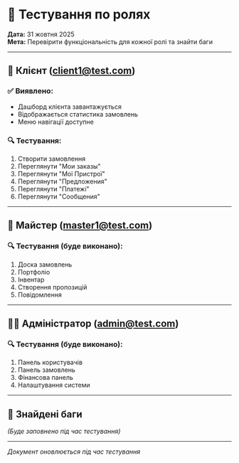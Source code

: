 # 🧪 Тестування по ролях

**Дата:** 31 жовтня 2025  
**Мета:** Перевірити функціональність для кожної ролі та знайти баги

---

## 👤 Клієнт (client1@test.com)

### ✅ Виявлено:
- Дашборд клієнта завантажується
- Відображається статистика замовлень
- Меню навігації доступне

### 🔍 Тестування:
1. Створити замовлення
2. Переглянути "Мои заказы"
3. Переглянути "Мої Пристрої"
4. Переглянути "Предложения"
5. Переглянути "Платежі"
6. Переглянути "Сообщения"

---

## 🔧 Майстер (master1@test.com)

### 🔍 Тестування (буде виконано):
1. Доска замовлень
2. Портфоліо
3. Інвентар
4. Створення пропозицій
5. Повідомлення

---

## 👨‍💼 Адміністратор (admin@test.com)

### 🔍 Тестування (буде виконано):
1. Панель користувачів
2. Панель замовлень
3. Фінансова панель
4. Налаштування системи

---

## 🐛 Знайдені баги

_(Буде заповнено під час тестування)_

---

*Документ оновлюється під час тестування*


